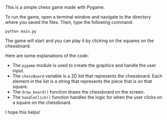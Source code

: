 This is a simple chess game made with Pygame.

To run the game, open a terminal window and navigate to the directory where you saved the files. Then, type the following command:

```
python main.py
```

The game will start and you can play it by clicking on the squares on the chessboard.

Here are some explanations of the code:

* The `pygame` module is used to create the graphics and handle the user input.
* The `chessBoard` variable is a 2D list that represents the chessboard. Each element in the list is a string that represents the piece that is on that square.
* The `draw_board()` function draws the chessboard on the screen.
* The `handleClick()` function handles the logic for when the user clicks on a square on the chessboard.

I hope this helps!